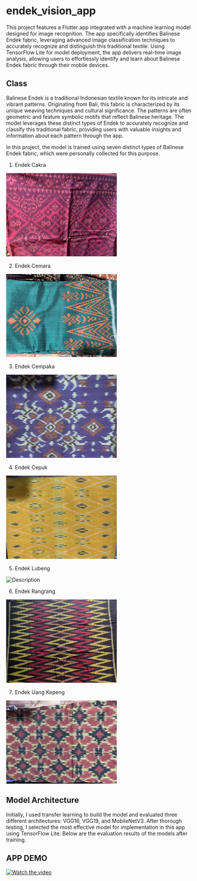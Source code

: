 # endek_vision_app

This project features a Flutter app integrated with a machine learning model designed for image recognition. The app specifically identifies Balinese Endek fabric, leveraging advanced image classification techniques to accurately recognize and distinguish this traditional textile. Using TensorFlow Lite for model deployment, the app delivers real-time image analysis, allowing users to effortlessly identify and learn about Balinese Endek fabric through their mobile devices.

## Class

Balinese Endek is a traditional Indonesian textile known for its intricate and vibrant patterns. Originating from Bali, this fabric is characterized by its unique weaving techniques and cultural significance. The patterns are often geometric and feature symbolic motifs that reflect Balinese heritage. The model leverages these distinct types of Endek to accurately recognize and classify this traditional fabric, providing users with valuable insights and information about each pattern through the app.

In this project, the model is trained using seven distinct types of Balinese Endek fabric, which were personally collected for this purpose.


1. Endek Cakra
<img src="assets/images/endek_cakra.jpeg" alt="Description" width="300"/>

2. Endek Cemara
<img src="assets/images/endek_cemara.jpeg" alt="Description" width="300"/>

3. Endek Cempaka
<img src="assets/images/endek_cempaka.jpeg" alt="Description" width="300"/>

4. Endek Cepuk
<img src="assets/images/endek_cepuk.jpeg" alt="Description" width="300"/>

5. Endek Lubeng
<img src="assets/images/endek_lubeng.jpg" alt="Description" width="300"/>

6. Endek Rangrang
<img src="assets/images/endek_rangrang.jpeg" alt="Description" width="300"/>

7. Endek Uang Kepeng
<img src="assets/images/endek_uangkepeng.jpeg" alt="Description" width="300"/>

## Model Architecture

Initially, I used transfer learning to build the model and evaluated three different architectures: VGG16, VGG19, and MobileNetV3. After thorough testing, I selected the most effective model for implementation in this app using TensorFlow Lite. Below are the evaluation results of the models after training.

## APP DEMO

<a href="https://youtu.be/jmW2Vx81aC0">
    <img src="https://img.youtube.com/vi/jmW2Vx81aC0/maxresdefault.jpg" alt="Watch the video" width="400"/>
</a>

